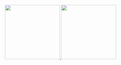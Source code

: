 <div align="center">
  <a href="https://github.com/joel-carneiro">
  <img height="180em" src="https://github-readme-stats.vercel.app/api?username=joel-carneiro&show_icons=true&theme=tokyonight&include_all_commits=true&count_private=true"/>
  <img height="180em" src="https://github-readme-stats.vercel.app/api/top-langs/?username=joel-carneiro&layout=compact&langs_count=7&theme=tokyonight"/>
</div>

  
<!--
**joel-carneiro/joel-carneiro** is a ✨ _special_ ✨ repository because its `README.md` (this file) appears on your GitHub profile.

Here are some ideas to get you started:

- 🔭 I’m currently working on ...
- 🌱 I’m currently learning ...
- 👯 I’m looking to collaborate on ...
- 🤔 I’m looking for help with ...
- 💬 Ask me about ...
- 📫 How to reach me: ...
- 😄 Pronouns: ...
- ⚡ Fun fact: ...
-->
